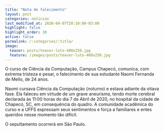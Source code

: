 ```yaml
---
title: "Nota de falecimento"
layout: post
categories: noticias
last_modified_at: 2020-04-07T20:10:00-03:00
highlight: false
highlight_order: 30
active: false
permalink: /:categories/:title/
image:
  teaser: posts/teaser-luto-400x250.jpg
  feature: /images/posts/teaser-luto-400x250.jpg
---
```


O curso de Ciência da Computação, Campus Chapecó, comunica, com extrema tristeza e pesar, o falecimento de sua estudante Naomi Fernanda de Mello, de 24 anos.

Naomi cursava Ciência da Computação (noturno) e estava adiante da oitava fase. Ela faleceu em virtude de um grave aneurisma, tendo morte cerebral declarada às 11:00 horas do dia 7 de Abril de 2020, no hospital da cidade de Chapecó, SC, em consequência do quadro. A comunidade acadêmica do curso e a UFFS expressam seus sentimentos e força a familiares e entes queridos nesse momento tão difícil.

O sepultamento ocorrerá em São Paulo.
